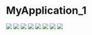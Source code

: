 # MyApplication_1
![](https://github.com/csy1045130240/MyApplication_1/blob/master/images/exp_1.PNG)
![](https://github.com/csy1045130240/MyApplication_1/blob/master/images/exp_1.2.PNG)
![](https://github.com/csy1045130240/MyApplication_1/blob/master/images/exp_1.3.PNG)
![](https://github.com/csy1045130240/MyApplication_1/blob/master/images/exp_2.1.PNG)
![](https://github.com/csy1045130240/MyApplication_1/blob/master/images/exp_2.2.PNG)
![](https://github.com/csy1045130240/MyApplication_1/blob/master/images/exp_2.3.PNG)
![](https://github.com/csy1045130240/MyApplication_1/blob/master/images/3.1.jpg)
![](https://github.com/csy1045130240/MyApplication_1/blob/master/images/3.1_2.jpg)
